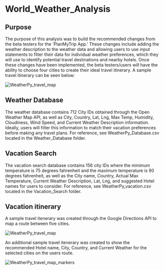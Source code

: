 # World_Weather_Analysis

## Purpose
The purpose of this analysis was to build the recommended changes from the beta testers for the 'PlanMyTrip App.' These changes include adding the weather description to the weather data and allowing users to use input statements to filter their data for individual weather preferences, which they will use to identify potential travel destinations and nearby hotels. Once these changes have been implemented, the beta testers/users will have the ability to choose four cities to create their ideal travel itinerary. A sample travel itinerary can be seen below:

![WeatherPy_travel_map](https://user-images.githubusercontent.com/95371617/152472613-4ac07e71-ed73-498f-83b2-aa22fdc464fc.png)

## Weather Database
The weather database contains 712 City IDs obtained through the Open Weather Map API, as well as City, Country, Lat, Lng, Max Temp, Humidity, Cloudiness, Wind Speed, and Current Weather Description information. Ideally, users will filter this information to match their vacation preferences before making any travel plans. For reference, see WeatherPy_Database.csv located in the Weather_Database folder.

## Vacation Search
The vacation search database contains 156 city IDs where the minimum temperature is 75 degrees fahrenheit and the maximum temperature is 90 degrees fahrenheit, as well as the City name, Country, Actual Max Temperature, Current Weather Description, Lat, Lng, and suggested Hotel names for users to consider. For reference, see WeatherPy_vacation.csv located in the Vacation_Search folder.

## Vacation itinerary
A sample travel itenerary was created through the Google Directions API to map a route between five cities. 

![WeatherPy_travel_map](https://user-images.githubusercontent.com/95371617/152474339-0eeffe27-4cab-44b7-a0ab-ee69d0bff2cb.png)

An additional sample travel itenerary was created to show the recommended Hotel name, City, Country, and Current Weather for the selected cities on the users route. 

![WeatherPy_travel_map_markers](https://user-images.githubusercontent.com/95371617/152474490-fb5b5ccf-59e0-49aa-897f-302075af79f1.png)

